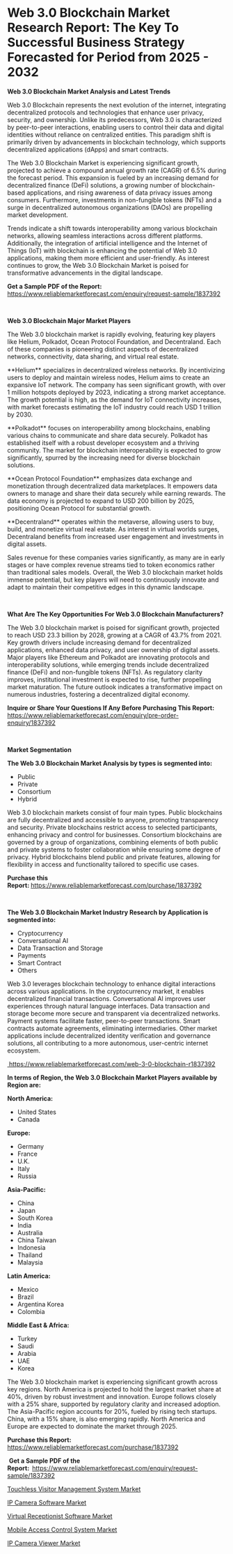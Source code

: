<p><h1>Web 3.0 Blockchain Market Research Report: The Key To Successful Business Strategy Forecasted for Period from 2025 - 2032</h1></p><p><strong>Web 3.0 Blockchain Market Analysis and Latest Trends</strong></p>
<p><p>Web 3.0 Blockchain represents the next evolution of the internet, integrating decentralized protocols and technologies that enhance user privacy, security, and ownership. Unlike its predecessors, Web 3.0 is characterized by peer-to-peer interactions, enabling users to control their data and digital identities without reliance on centralized entities. This paradigm shift is primarily driven by advancements in blockchain technology, which supports decentralized applications (dApps) and smart contracts.</p><p>The Web 3.0 Blockchain Market is experiencing significant growth, projected to achieve a compound annual growth rate (CAGR) of 6.5% during the forecast period. This expansion is fueled by an increasing demand for decentralized finance (DeFi) solutions, a growing number of blockchain-based applications, and rising awareness of data privacy issues among consumers. Furthermore, investments in non-fungible tokens (NFTs) and a surge in decentralized autonomous organizations (DAOs) are propelling market development.</p><p>Trends indicate a shift towards interoperability among various blockchain networks, allowing seamless interactions across different platforms. Additionally, the integration of artificial intelligence and the Internet of Things (IoT) with blockchain is enhancing the potential of Web 3.0 applications, making them more efficient and user-friendly. As interest continues to grow, the Web 3.0 Blockchain Market is poised for transformative advancements in the digital landscape.</p></p>
<p><strong>Get a Sample PDF of the Report:&nbsp;</strong> <a href="https://www.reliablemarketforecast.com/enquiry/request-sample/1837392?utm_campaign=3089&utm_medium=2&utm_source=Github&utm_content=ia&utm_term=11032025&utm_id=web-30-blockchain">https://www.reliablemarketforecast.com/enquiry/request-sample/1837392</a></p>
<p>&nbsp;</p>
<p><strong>Web 3.0 Blockchain Major Market Players</strong></p>
<p><p>The Web 3.0 blockchain market is rapidly evolving, featuring key players like Helium, Polkadot, Ocean Protocol Foundation, and Decentraland. Each of these companies is pioneering distinct aspects of decentralized networks, connectivity, data sharing, and virtual real estate.</p><p>**Helium** specializes in decentralized wireless networks. By incentivizing users to deploy and maintain wireless nodes, Helium aims to create an expansive IoT network. The company has seen significant growth, with over 1 million hotspots deployed by 2023, indicating a strong market acceptance. The growth potential is high, as the demand for IoT connectivity increases, with market forecasts estimating the IoT industry could reach USD 1 trillion by 2030.</p><p>**Polkadot** focuses on interoperability among blockchains, enabling various chains to communicate and share data securely. Polkadot has established itself with a robust developer ecosystem and a thriving community. The market for blockchain interoperability is expected to grow significantly, spurred by the increasing need for diverse blockchain solutions.</p><p>**Ocean Protocol Foundation** emphasizes data exchange and monetization through decentralized data marketplaces. It empowers data owners to manage and share their data securely while earning rewards. The data economy is projected to expand to USD 200 billion by 2025, positioning Ocean Protocol for substantial growth.</p><p>**Decentraland** operates within the metaverse, allowing users to buy, build, and monetize virtual real estate. As interest in virtual worlds surges, Decentraland benefits from increased user engagement and investments in digital assets.</p><p>Sales revenue for these companies varies significantly, as many are in early stages or have complex revenue streams tied to token economics rather than traditional sales models. Overall, the Web 3.0 blockchain market holds immense potential, but key players will need to continuously innovate and adapt to maintain their competitive edges in this dynamic landscape.</p></p>
<p>&nbsp;</p>
<p><strong>What Are The Key Opportunities For Web 3.0 Blockchain Manufacturers?</strong></p>
<p><p>The Web 3.0 blockchain market is poised for significant growth, projected to reach USD 23.3 billion by 2028, growing at a CAGR of 43.7% from 2021. Key growth drivers include increasing demand for decentralized applications, enhanced data privacy, and user ownership of digital assets. Major players like Ethereum and Polkadot are innovating protocols and interoperability solutions, while emerging trends include decentralized finance (DeFi) and non-fungible tokens (NFTs). As regulatory clarity improves, institutional investment is expected to rise, further propelling market maturation. The future outlook indicates a transformative impact on numerous industries, fostering a decentralized digital economy.</p></p>
<p><strong>Inquire or Share Your Questions If Any Before Purchasing This Report:</strong> <a href="https://www.reliablemarketforecast.com/enquiry/pre-order-enquiry/1837392?utm_campaign=3089&utm_medium=2&utm_source=Github&utm_content=ia&utm_term=11032025&utm_id=web-30-blockchain">https://www.reliablemarketforecast.com/enquiry/pre-order-enquiry/1837392</a></p>
<p>&nbsp;</p>
<p><strong>Market Segmentation</strong></p>
<p><strong>The Web 3.0 Blockchain Market Analysis by types is segmented into:</strong></p>
<p><ul><li>Public</li><li>Private</li><li>Consortium</li><li>Hybrid</li></ul></p>
<p><p>Web 3.0 blockchain markets consist of four main types. Public blockchains are fully decentralized and accessible to anyone, promoting transparency and security. Private blockchains restrict access to selected participants, enhancing privacy and control for businesses. Consortium blockchains are governed by a group of organizations, combining elements of both public and private systems to foster collaboration while ensuring some degree of privacy. Hybrid blockchains blend public and private features, allowing for flexibility in access and functionality tailored to specific use cases.</p></p>
<p><strong>Purchase this Report:&nbsp;</strong><a href="https://www.reliablemarketforecast.com/purchase/1837392?utm_campaign=3089&utm_medium=2&utm_source=Github&utm_content=ia&utm_term=11032025&utm_id=web-30-blockchain">https://www.reliablemarketforecast.com/purchase/1837392</a></p>
<p>&nbsp;</p>
<p><strong>The Web 3.0 Blockchain Market Industry Research by Application is segmented into:</strong></p>
<p><ul><li>Cryptocurrency</li><li>Conversational AI</li><li>Data Transaction and Storage</li><li>Payments</li><li>Smart Contract</li><li>Others</li></ul></p>
<p><p>Web 3.0 leverages blockchain technology to enhance digital interactions across various applications. In the cryptocurrency market, it enables decentralized financial transactions. Conversational AI improves user experiences through natural language interfaces. Data transaction and storage become more secure and transparent via decentralized networks. Payment systems facilitate faster, peer-to-peer transactions. Smart contracts automate agreements, eliminating intermediaries. Other market applications include decentralized identity verification and governance solutions, all contributing to a more autonomous, user-centric internet ecosystem.</p></p>
<p><a href="https://www.reliablemarketforecast.com/web-3-0-blockchain-r1837392?utm_campaign=3089&utm_medium=2&utm_source=Github&utm_content=ia&utm_term=11032025&utm_id=web-30-blockchain">&nbsp;https://www.reliablemarketforecast.com/web-3-0-blockchain-r1837392</a></p>
<p><strong>In terms of Region, the Web 3.0 Blockchain Market Players available by Region are:</strong></p>
<p>
    <p> <strong> North America: </strong>
        <ul>
            <li>United States</li>
            <li>Canada</li>
        </ul>
        </p> 
    <p> <strong> Europe: </strong>
        <ul>
            <li>Germany</li>
            <li>France</li>
            <li>U.K.</li>
            <li>Italy</li>
            <li>Russia</li>
        </ul>
        </p> 
    <p> <strong> Asia-Pacific: </strong>
        <ul>
            <li>China</li>
            <li>Japan</li>
            <li>South Korea</li>
            <li>India</li>
            <li>Australia</li>
            <li>China Taiwan</li>
            <li>Indonesia</li>
            <li>Thailand</li>
            <li>Malaysia</li>
        </ul>
        </p> 
    <p> <strong> Latin America: </strong>
        <ul>
            <li>Mexico</li>
            <li>Brazil</li>
            <li>Argentina Korea</li>
            <li>Colombia</li>
        </ul>
        </p> 
    <p> <strong> Middle East & Africa: </strong>
        <ul>
            <li>Turkey</li>
            <li>Saudi</li>
            <li>Arabia</li>
            <li>UAE</li>
            <li>Korea</li>
        </ul>
    </p>
    </p>
<p><p>The Web 3.0 blockchain market is experiencing significant growth across key regions. North America is projected to hold the largest market share at 40%, driven by robust investment and innovation. Europe follows closely with a 25% share, supported by regulatory clarity and increased adoption. The Asia-Pacific region accounts for 20%, fueled by rising tech startups. China, with a 15% share, is also emerging rapidly. North America and Europe are expected to dominate the market through 2025.</p></p>
<p><strong>Purchase this Report: </strong><a href="https://www.reliablemarketforecast.com/purchase/1837392?utm_campaign=3089&utm_medium=2&utm_source=Github&utm_content=ia&utm_term=11032025&utm_id=web-30-blockchain">https://www.reliablemarketforecast.com/purchase/1837392</a></p>
<p>&nbsp;<strong>Get a Sample PDF of the Report:&nbsp;&nbsp;</strong><a href="https://www.reliablemarketforecast.com/enquiry/request-sample/1837392?utm_campaign=3089&utm_medium=2&utm_source=Github&utm_content=ia&utm_term=11032025&utm_id=web-30-blockchain">https://www.reliablemarketforecast.com/enquiry/request-sample/1837392</a></p>
<p><strong></strong></p>
<p><p><a href="https://github.com/viipposahko25/Market-Research-Report-List-1/blob/main/touchless-visitor-management-system-market.md?utm_campaign=3089&utm_medium=2&utm_source=Github&utm_content=ia&utm_term=11032025&utm_id=web-30-blockchain">Touchless Visitor Management System Market</a></p><p><a href="https://github.com/boisetwa16/Market-Research-Report-List-1/blob/main/ip-camera-software-market.md?utm_campaign=3089&utm_medium=2&utm_source=Github&utm_content=ia&utm_term=11032025&utm_id=web-30-blockchain">IP Camera Software Market</a></p><p><a href="https://github.com/salodipura00/Market-Research-Report-List-1/blob/main/virtual-receptionist-software-market.md?utm_campaign=3089&utm_medium=2&utm_source=Github&utm_content=ia&utm_term=11032025&utm_id=web-30-blockchain">Virtual Receptionist Software Market</a></p><p><a href="https://github.com/supicweg/Market-Research-Report-List-1/blob/main/mobile-access-control-system-market.md?utm_campaign=3089&utm_medium=2&utm_source=Github&utm_content=ia&utm_term=11032025&utm_id=web-30-blockchain">Mobile Access Control System Market</a></p><p><a href="https://github.com/zupankocka/Market-Research-Report-List-1/blob/main/ip-camera-viewer-market.md?utm_campaign=3089&utm_medium=2&utm_source=Github&utm_content=ia&utm_term=11032025&utm_id=web-30-blockchain">IP Camera Viewer Market</a></p></p>